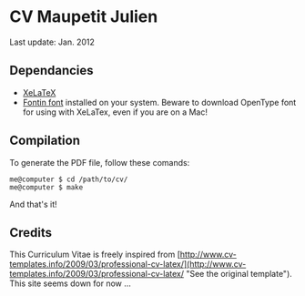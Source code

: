 CV Maupetit Julien
==================

Last update: Jan. 2012

Dependancies
------------

* [XeLaTeX](http://en.wikipedia.org/wiki/XeTeX "XeLaTeX on Wikipedia")
* [Fontin font](http://www.exljbris.com/fontin.html "Download Fontin Font") installed on your system. Beware to download OpenType font for using with XeLaTex, even if you are on a Mac!


Compilation
-----------

To generate the PDF file, follow these comands:

    me@computer $ cd /path/to/cv/
    me@computer $ make

And that's it!


Credits
-------

This Curriculum Vitae is freely inspired from [http://www.cv-templates.info/2009/03/professional-cv-latex/](http://www.cv-templates.info/2009/03/professional-cv-latex/ "See the original template"). This site seems down for now ...

